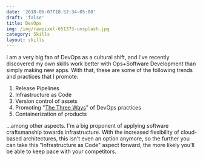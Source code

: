 ```yaml
---
date: '2018-06-07T18:52:34-05:00'
draft: 'false'
title: DevOps
img: /img/rawpixel-651373-unsplash.jpg
category: Skills
layout: skills
---
```

I am a very big fan of DevOps as a cultural shift, and I've recently discovered my own skills work better with Ops+Software Development than simply making new apps.  With that, these are some of the following trends and practices that I promote:

1. Release Pipelines
2. Infrastructure as Code
3. Version control of assets
4. Promoting "[The Three Ways](https://www.accenture.com/us-en/blogs/blogs-three-ways-devops)" of DevOps practices
5. Containerization of products

...among other aspects.  I'm a big proponent of applying software craftsmanship towards infrastructure.  With the increased flexibility of cloud-based architectures, this isn't even an option anymore, so the further you can take this "Infrastructure as Code" aspect forward, the more likely you'll be able to keep pace with your competitors.
